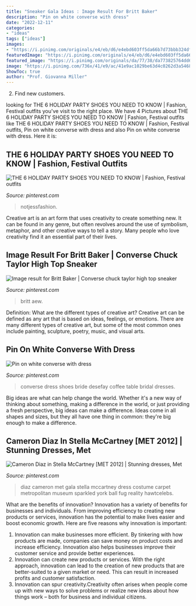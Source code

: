 ```yaml
---
title: "Sneaker Gala Ideas : Image Result For Britt Baker"
description: "Pin on white converse with dress"
date: "2022-12-11"
categories:
- "ideas"
tags: ["ideas"]
images:
- "https://i.pinimg.com/originals/e4/eb/d6/e4ebd603ff5da66b7d73bbb324df1556.jpg"
featuredImage: "https://i.pinimg.com/originals/e4/eb/d6/e4ebd603ff5da66b7d73bbb324df1556.jpg"
featured_image: "https://i.pinimg.com/originals/da/77/38/da773825764dd670082d236c15336348.jpg"
image: "https://i.pinimg.com/736x/41/e9/ac/41e9ac1029be63d4c0262d3a546809ce.jpg"
ShowToc: true
author: "Prof. Giovanna Miller"
---
```



2. Find new customers.

	

		
looking for THE 6 HOLIDAY PARTY SHOES YOU NEED TO KNOW | Fashion, Festival outfits you've visit to the right place. We have 4 Pictures about THE 6 HOLIDAY PARTY SHOES YOU NEED TO KNOW | Fashion, Festival outfits like THE 6 HOLIDAY PARTY SHOES YOU NEED TO KNOW | Fashion, Festival outfits, Pin on white converse with dress and also Pin on white converse with dress. Here it is:
		
    
## THE 6 HOLIDAY PARTY SHOES YOU NEED TO KNOW | Fashion, Festival Outfits

<img loading=lazy src="https://i.pinimg.com/originals/cb/fa/6d/cbfa6d05b6cd473cde74c03fd04201f9.jpg" onerror="this.onerror=null;this.src='https://tse3.mm.bing.net/th?id=OIP.1N3HipouNtM7To4GIB7YbgHaJQ&amp;pid=15.1';" alt="THE 6 HOLIDAY PARTY SHOES YOU NEED TO KNOW | Fashion, Festival outfits">

_Source: pinterest.com_

>notjessfashion. 

	

Creative art is an art form that uses creativity to create something new. It can be found in any genre, but often revolves around the use of symbolism, metaphor, and other creative ways to tell a story. Many people who love creativity find it an essential part of their lives.

    
## Image Result For Britt Baker | Converse Chuck Taylor High Top Sneaker

<img loading=lazy src="https://i.pinimg.com/736x/41/e9/ac/41e9ac1029be63d4c0262d3a546809ce.jpg" onerror="this.onerror=null;this.src='https://tse2.mm.bing.net/th?id=OIP.nmmI9eT5ZAI7uIVNRlWgwwHaHa&amp;pid=15.1';" alt="Image result for Britt Baker | Converse chuck taylor high top sneaker">

_Source: pinterest.com_

>britt aew. 

	

Definition: What are the different types of creative art?
Creative art can be defined as any art that is based on ideas, feelings, or emotions. There are many different types of creative art, but some of the most common ones include painting, sculpture, poetry, music, and visual arts.

    
## Pin On White Converse With Dress

<img loading=lazy src="https://i.pinimg.com/originals/da/77/38/da773825764dd670082d236c15336348.jpg" onerror="this.onerror=null;this.src='https://tse4.mm.bing.net/th?id=OIP.5HkrbvQ4GijvR_X6zWcTHwHaHa&amp;pid=15.1';" alt="Pin on white converse with dress">

_Source: pinterest.com_

>converse dress shoes bride desefay coffee table bridal dresses. 

	

Big ideas are what can help change the world. Whether it's a new way of thinking about something, making a difference in the world, or just providing a fresh perspective, big ideas can make a difference. Ideas come in all shapes and sizes, but they all have one thing in common: they're big enough to make a difference.

    
## Cameron Diaz In Stella McCartney [MET 2012] | Stunning Dresses, Met

<img loading=lazy src="https://i.pinimg.com/originals/e4/eb/d6/e4ebd603ff5da66b7d73bbb324df1556.jpg" onerror="this.onerror=null;this.src='https://tse1.mm.bing.net/th?id=OIP.Vni7kFrUqaGXsjr-aqvmuwHaL2&amp;pid=15.1';" alt="Cameron Diaz in Stella McCartney [MET 2012] | Stunning dresses, Met">

_Source: pinterest.com_

>diaz cameron met gala stella mccartney dress costume carpet metropolitan museum sparkled york ball fug reality hawtcelebs. 

	

What are the benefits of innovation?
Innovation has a variety of benefits for businesses and individuals. From improving efficiency to creating new products or services, innovation has the potential to make lives easier and boost economic growth. Here are five reasons why innovation is important: 
1. Innovation can make businesses more efficient. By tinkering with how products are made, companies can save money on product costs and increase efficiency. Innovation also helps businesses improve their customer service and provide better experiences. 
2. Innovation can create new products or services. With the right approach, innovation can lead to the creation of new products that are better-suited to a given market or need. This can result in increased profits and customer satisfaction. 
3. Innovation can spur creativity.Creativity often arises when people come up with new ways to solve problems or realize new ideas about how things work – both for business and individual citizens.

